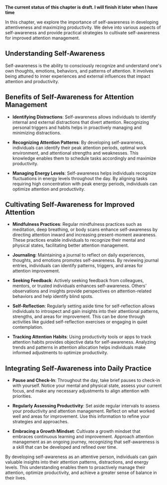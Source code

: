 **The current status of this chapter is draft. I will finish it later when I have time**

In this chapter, we explore the importance of self-awareness in developing attentiveness and maximizing productivity. We delve into various aspects of self-awareness and provide practical strategies to cultivate self-awareness for improved attention management.

Understanding Self-Awareness
----------------------------

Self-awareness is the ability to consciously recognize and understand one's own thoughts, emotions, behaviors, and patterns of attention. It involves being attuned to inner experiences and external influences that impact attention and productivity.

Benefits of Self-Awareness for Attention Management
---------------------------------------------------

* **Identifying Distractions**: Self-awareness allows individuals to identify internal and external distractions that divert attention. Recognizing personal triggers and habits helps in proactively managing and minimizing distractions.

* **Recognizing Attention Patterns**: By developing self-awareness, individuals can identify their peak attention periods, optimal work environment, and attentional strengths and weaknesses. This knowledge enables them to schedule tasks accordingly and maximize productivity.

* **Managing Energy Levels**: Self-awareness helps individuals recognize fluctuations in energy levels throughout the day. By aligning tasks requiring high concentration with peak energy periods, individuals can optimize attention and productivity.

Cultivating Self-Awareness for Improved Attention
-------------------------------------------------

* **Mindfulness Practices**: Regular mindfulness practices such as meditation, deep breathing, or body scans enhance self-awareness by directing attention inward and increasing present-moment awareness. These practices enable individuals to recognize their mental and physical states, facilitating better attention management.

* **Journaling**: Maintaining a journal to reflect on daily experiences, thoughts, and emotions promotes self-awareness. By reviewing journal entries, individuals can identify patterns, triggers, and areas for attention improvement.

* **Seeking Feedback**: Actively seeking feedback from colleagues, mentors, or trusted individuals enhances self-awareness. Others' observations and insights provide perspectives on attention-related behaviors and help identify blind spots.

* **Self-Reflection**: Regularly setting aside time for self-reflection allows individuals to introspect and gain insights into their attentional patterns, strengths, and areas for improvement. This can be done through activities like guided self-reflection exercises or engaging in quiet contemplation.

* **Tracking Attention Habits**: Using productivity tools or apps to track attention habits provides objective data for self-awareness. Analyzing trends and patterns in attention allocation helps individuals make informed adjustments to optimize productivity.

Integrating Self-Awareness into Daily Practice
----------------------------------------------

* **Pause and Check-In**: Throughout the day, take brief pauses to check-in with yourself. Notice your mental and physical state, assess your current focus, and make any necessary adjustments to align attention with priorities.

* **Regularly Assessing Productivity**: Set aside regular intervals to assess your productivity and attention management. Reflect on what worked well and areas for improvement. Use this information to refine your strategies and approaches.

* **Embracing a Growth Mindset**: Cultivate a growth mindset that embraces continuous learning and improvement. Approach attention management as an ongoing journey, recognizing that self-awareness is a skill that can be developed and refined over time.

By developing self-awareness as an attentive person, individuals can gain valuable insights into their attention patterns, distractions, and energy levels. This understanding enables them to proactively manage their attention, optimize productivity, and achieve a greater sense of balance in their lives.
